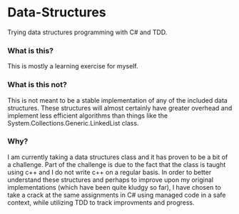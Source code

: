 # Data-Structures
Trying data structures programming with C# and TDD.

### What is this?
This is mostly a learning exercise for myself.

### What is this not?
This is not meant to be a stable implementation of any of the included data structures. These structures will almost certainly have greater overhead and implement less efficient algorithms than things like the System.Collections.Generic.LinkedList class.

### Why?
I am currently taking a data structures class and it has proven to be a bit of a challenge.
Part of the challenge is due to the fact that the class is taught using c++ and I do not write c++ on a regular basis.
In order to better understand these structures and perhaps to improve upon my original implementations (which have been quite kludgy so far), I have chosen to take a crack at the same assignments in C# using managed code in a safe context, while utilizing TDD to track improvments and progress.
